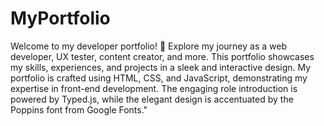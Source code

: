 # MyPortfolio
Welcome to my developer portfolio! 🚀 Explore my journey as a web developer, UX tester, content creator, and more. This portfolio showcases my skills, experiences, and projects in a sleek and interactive design.
My portfolio is crafted using HTML, CSS, and JavaScript, demonstrating my expertise in front-end development. The engaging role introduction is powered by Typed.js, while the elegant design is accentuated by the Poppins font from Google Fonts."

